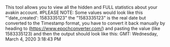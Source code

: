 This tool allows you to view all the hidden and FULL statistics about your avakin account.
#PLEASE NOTE: Some values would look like this "'date_created': 1583335123" the "1583335123" is the real date but converted to the Timestamp format, you have to convert it back manually by heading to (https://www.epochconverter.com/) and pasting the value (like 1583335123) and then the output should look like this: GMT: Wednesday, March 4, 2020 3:18:43 PM